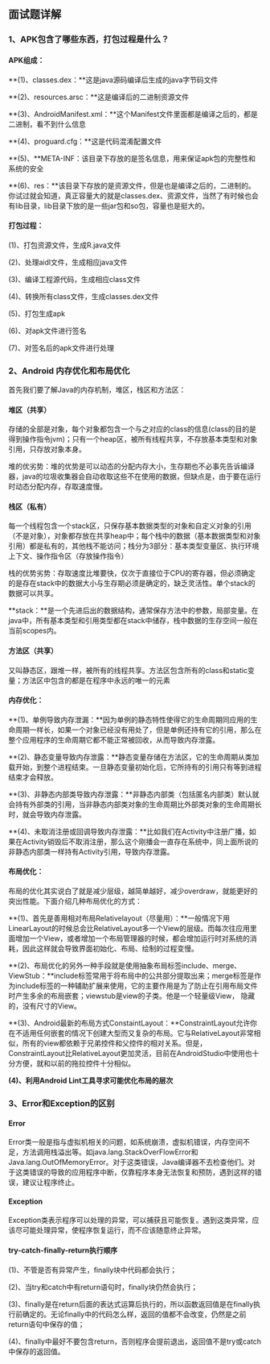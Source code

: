 ## 面试题详解

### 1、APK包含了哪些东西，打包过程是什么？
#### APK组成：

**(1)、classes.dex：**这是java源码编译后生成的java字节码文件

**(2)、resources.arsc：**这是编译后的二进制资源文件

**(3)、AndroidManifest.xml：**这个Manifest文件里面都是编译之后的，都是二进制，看不到什么信息

**(4)、proguard.cfg：**这是代码混淆配置文件

**(5)、**META-INF：该目录下存放的是签名信息，用来保证apk包的完整性和系统的安全

**(6)、res：**该目录下存放的是资源文件，但是也是编译之后的，二进制的。
你试过就会知道，真正容量大的就是classes.dex、资源文件，当然了有时候也会有lib目录，lib目录下放的是一些jar包和so包，容量也是挺大的。

#### 打包过程：
(1)、打包资源文件，生成R.java文件

(2)、处理aidl文件，生成相应java文件

(3)、编译工程源代码，生成相应class文件

(4)、转换所有class文件，生成classes.dex文件

(5)、打包生成apk

(6)、对apk文件进行签名

(7)、对签名后的apk文件进行处理

### 2、Android 内存优化和布局优化

首先我们要了解Java的内存机制，堆区，栈区和方法区：

#### 堆区（共享）
 存储的全部是对象，每个对象都包含一个与之对应的class的信息(class的目的是得到操作指令jvm)；只有一个heap区，被所有线程共享，不存放基本类型和对象引用，只存放对象本身。

堆的优劣势：堆的优势是可以动态的分配内存大小，生存期也不必事先告诉编译器，java的垃圾收集器会自动收取这些不在使用的数据，但缺点是，由于要在运行时动态分配内存，存取速度慢。

#### 栈区（私有）
每一个线程包含一个stack区，只保存基本数据类型的对象和自定义对象的引用（不是对象），对象都存放在共享heap中；每个栈中的数据（基本数据类型和对象引用）都是私有的，其他栈不能访问；栈分为3部分：基本类型变量区、执行环境上下文、操作指令区（存放操作指令）

栈的优势劣势：存取速度比堆要快，仅次于直接位于CPU的寄存器，但必须确定的是存在stack中的数据大小与生存期必须是确定的，缺乏灵活性。单个stack的数据可以共享。

**stack：**是一个先进后出的数据结构，通常保存方法中的参数，局部变量。在java中，所有基本类型和引用类型都在stack中储存，栈中数据的生存空间一般在当前scopes内。

#### 方法区（共享）
又叫静态区，跟堆一样，被所有的线程共享。方法区包含所有的class和static变量；方法区中包含的都是在程序中永远的唯一的元素

#### 内存优化：

**(1)、单例导致内存泄漏：**因为单例的静态特性使得它的生命周期同应用的生命周期一样长，如果一个对象已经没有用处了，但是单例还持有它的引用，那么在整个应用程序的生命周期它都不能正常被回收，从而导致内存泄露。

**(2)、静态变量导致内存泄露：**静态变量存储在方法区，它的生命周期从类加载开始，到整个进程结束。一旦静态变量初始化后，它所持有的引用只有等到进程结束才会释放。

**(3)、非静态内部类导致内存泄露：**非静态内部类（包括匿名内部类）默认就会持有外部类的引用，当非静态内部类对象的生命周期比外部类对象的生命周期长时，就会导致内存泄露。

**(4)、未取消注册或回调导致内存泄露：**比如我们在Activity中注册广播，如果在Activity销毁后不取消注册，那么这个刚播会一直存在系统中，同上面所说的非静态内部类一样持有Activity引用，导致内存泄露。

#### 布局优化：
布局的优化其实说白了就是减少层级，越简单越好，减少overdraw，就能更好的突出性能。下面介绍几种布局优化的方式：

**(1)、首先是善用相对布局Relativelayout（尽量用）：**一般情况下用LinearLayout的时候总会比RelativeLayout多一个View的层级。而每次往应用里面增加一个View，或者增加一个布局管理器的时候，都会增加运行时对系统的消耗，因此这样就会导致界面初始化、布局、绘制的过程变慢。

**(2)、布局优化的另外一种手段就是使用抽象布局标签include、merge、ViewStub：**include标签常用于将布局中的公共部分提取出来；merge标签是作为include标签的一种辅助扩展来使用，它的主要作用是为了防止在引用布局文件时产生多余的布局嵌套；viewstub是view的子类。他是一个轻量级View， 隐藏的，没有尺寸的View。

**(3)、Android最新的布局方式ConstaintLayout：**ConstraintLayout允许你在不适用任何嵌套的情况下创建大型而又复杂的布局。它与RelativeLayout非常相似，所有的view都依赖于兄弟控件和父控件的相对关系。但是，ConstraintLayout比RelativeLayout更加灵活，目前在AndroidStudio中使用也十分方便，就和以前的拖拉控件十分相似。

**(4)、利用Android Lint工具寻求可能优化布局的层次**


### 3、Error和Exception的区别

#### Error
Error类一般是指与虚拟机相关的问题，如系统崩溃，虚拟机错误，内存空间不足，方法调用栈溢出等。如java.lang.StackOverFlowError和Java.lang.OutOfMemoryError。对于这类错误，Java编译器不去检查他们。对于这类错误的导致的应用程序中断，仅靠程序本身无法恢复和预防，遇到这样的错误，建议让程序终止。

#### Exception
Exception类表示程序可以处理的异常，可以捕获且可能恢复。遇到这类异常，应该尽可能处理异常，使程序恢复运行，而不应该随意终止异常。

#### try-catch-finally-return执行顺序
(1)、不管是否有异常产生，finally块中代码都会执行；

(2)、当try和catch中有return语句时，finally块仍然会执行；

(3)、finally是在return后面的表达式运算后执行的，所以函数返回值是在finally执行前确定的。无论finally中的代码怎么样，返回的值都不会改变，仍然是之前return语句中保存的值；

(4)、finally中最好不要包含return，否则程序会提前退出，返回值不是try或catch中保存的返回值。
